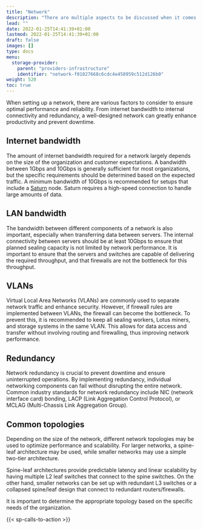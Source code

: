 ```yaml
---
title: "Network"
description: "There are multiple aspects to be discussed when it comes to network requirements. Bandwidth, Vlans, and redundancy are all areas of interest."
lead: ""
date: 2022-01-25T14:41:39+01:00
lastmod: 2022-01-25T14:41:39+01:00
draft: false
images: []
type: docs
menu:
  storage-provider:
    parent: "providers-infrastructure"
    identifier: "network-f01027668c6cdc4e458959c512d126b0"
weight: 520
toc: true
---
```


When setting up a network, there are various factors to consider to ensure optimal performance and reliability. From internet bandwidth to internal connectivity and redundancy, a well-designed network can greatly enhance productivity and prevent downtime.

## Internet bandwidth

The amount of internet bandwidth required for a network largely depends on the size of the organization and customer expectations. A bandwidth between 1Gbps and 10Gbps is generally sufficient for most organizations, but the specific requirements should be determined based on the expected traffic. A minimum bandwidth of 10Gbps is recommended for setups that include a [Saturn](https://saturn.tech) node. Saturn requires a high-speed connection to handle large amounts of data.

## LAN bandwidth

The bandwidth between different components of a network is also important, especially when transferring data between servers. The internal connectivity between servers should be at least 10Gbps to ensure that planned sealing capacity is not limited by network performance. It is important to ensure that the servers and switches are capable of delivering the required throughput, and that firewalls are not the bottleneck for this throughput.

## VLANs

Virtual Local Area Networks (VLANs) are commonly used to separate network traffic and enhance security. However, if firewall rules are implemented between VLANs, the firewall can become the bottleneck. To prevent this, it is recommended to keep all sealing workers, Lotus miners, and storage systems in the same VLAN. This allows for data access and transfer without involving routing and firewalling, thus improving network performance.

## Redundancy

Network redundancy is crucial to prevent downtime and ensure uninterrupted operations. By implementing redundancy, individual networking components can fail without disrupting the entire network. Common industry standards for network redundancy include NIC (network interface card) bonding, LACP (Link Aggregation Control Protocol), or MCLAG (Multi-Chassis Link Aggregation Group).

## Common topologies

Depending on the size of the network, different network topologies may be used to optimize performance and scalability. For larger networks, a spine-leaf architecture may be used, while smaller networks may use a simple two-tier architecture.

Spine-leaf architectures provide predictable latency and linear scalability by having multiple L2 leaf switches that connect to the spine switches. On the other hand, smaller networks can be set up with redundant L3 switches or a collapsed spine/leaf design that connect to redundant routers/firewalls.

It is important to determine the appropriate topology based on the specific needs of the organization.

{{< sp-calls-to-action >}}
